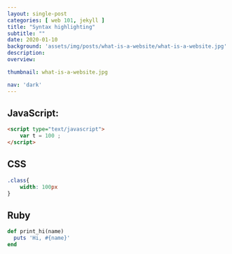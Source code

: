 ```yaml
---
layout: single-post
categories: [ web 101, jekyll ]
title: "Syntax highlighting"
subtitle: ""
date: 2020-01-10
background: 'assets/img/posts/what-is-a-website/what-is-a-website.jpg'
description:
overview:

thumbnail: what-is-a-website.jpg

nav: 'dark'
---
```


## JavaScript:
```html
<script type="text/javascript">
	var t = 100 ;
</script>
```

## CSS
```css
.class{
	width: 100px
}
```

## Ruby
```ruby
def print_hi(name)
  puts 'Hi, #{name}'
end
```
